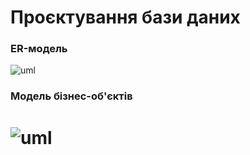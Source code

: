 # Проєктування бази даних

### ER-модель
![uml](http://www.plantuml.com/plantuml/png/TP71QeSm3CRlUOhGu_WBy-h9mQw3iHSOqORXLjlHHfsClVjgLwKJx2NaztqXyRCDGbwcqG2mbK5MV68XJKBu3VZ1QuF2Nm8uavauD_1pk1_wdaFOl0LyzcwZh5yVIUWalj3o3vTJxznBvkK6Dzc4u-EH1hFV59znRuCj-ayAON5U5oW8IRoySyumsOHe9Y7VeEksZGdvgEQXkFm8GTtVxXHM5QhwLglzHiWrqoWdNqu3_ifvTl_m2xaCxTAKmu2MhOu_xHS0)

### Модель бізнес-об'єктів
![uml](http://www.plantuml.com/plantuml/png/TP7DQiCm3CVlVegGKrlgihx0Q63NmHZiF4GiXZV77fQS4jZ33zf5SzJc-F-m-Kaw4KFcCWI3aJrFJTVtgKHMye03-A3DRo0wf-oqJmoCsWpfmqTjmWWCMRiv1Ndk8_JiHz5_ofW5MMDtGgxf6gj2GLH9nQc2YbKbmblxPePkhFrvL6jPJqpd1XyzSGPEUMvKA-aYX8duJl96UE_1lBINd3wnPrCRFHAXUty2XjbzXVDLc-eYIFIldv71NHhQKFhmXTEDDq8eQ4pTkPn0Fbasbvc4JRjvsE-shRNjvhW_Rjjgl2llRKFDkrAJ0wgyI44sjDOGbXD6LuRm2m00)
=======
